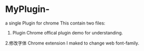 MyPlugin-
=========

a single Plugin for chrome
This contain two files:

1. Plugin
Chrome offical plugin demo for understanding.

2.修改字体
Chrome extension I maked to change web font-family.